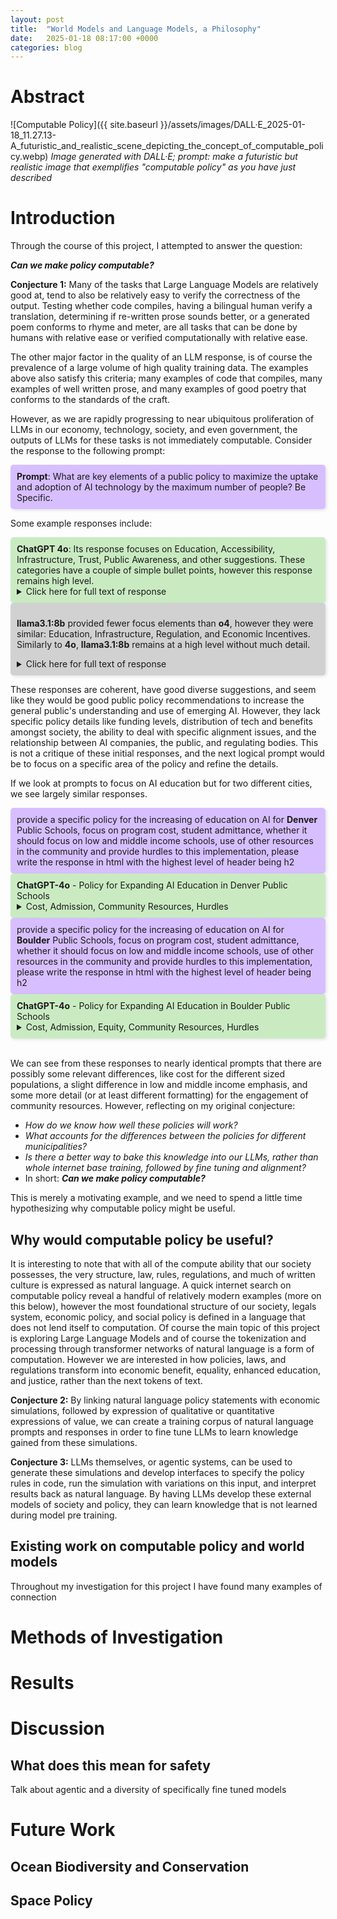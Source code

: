 ```yaml
---
layout: post
title:  "World Models and Language Models, a Philosophy"
date:   2025-01-18 08:17:00 +0000
categories: blog
---
```


<style>
.prompt-box {
    border: 2px solidrgb(54, 56, 54); 
    padding: 10px; 
    border-radius: 5px; 
    background-color:rgb(215, 191, 255); 
    box-shadow: 2px 2px 5px rgba(0, 0, 1, 0.1);
}
.chatgpt-4o-box {
    border: 2px solidrgb(54, 56, 54); 
    padding: 10px; 
    border-radius: 5px; 
    background-color:rgb(202, 235, 194); 
    box-shadow: 2px 2px 5px rgba(0, 0, 1, 0.1);
}
.llama-box {
    border: 2px solidrgb(54, 56, 54); 
    padding: 10px; 
    border-radius: 5px; 
    background-color:rgb(209, 209, 209); 
    box-shadow: 2px 2px 5px rgba(0, 0, 1, 0.1);
}
</style>



# Abstract


![Computable Policy]({{ site.baseurl }}/assets/images/DALL·E_2025-01-18_11.27.13-A_futuristic_and_realistic_scene_depicting_the_concept_of_computable_policy.webp) 
*Image generated with DALL·E; prompt: make a futuristic but realistic image that exemplifies "computable policy" as you have just described*


# Introduction

Through the course of this project, I attempted to answer the question: 

***Can we make policy computable?***

**Conjecture 1:** Many of the tasks that Large Language Models are relatively good at, tend to also be relatively easy to verify the correctness of the output. Testing whether code compiles, having a bilingual human verify a translation, determining if re-written prose sounds better, or a generated poem conforms to rhyme and meter, are all tasks that can be done by humans with relative ease or verified computationally with relative ease.

The other major factor in the quality of an LLM response, is of course the prevalence of a large volume of high quality training data. The examples above also satisfy this criteria; many examples of code that compiles, many examples of well written prose, and many examples of good poetry that conforms to the standards of the craft.

However, as we are rapidly progressing to near ubiquitous proliferation of LLMs in our economy, technology, society, and even government, the outputs of LLMs for these tasks is not immediately computable. Consider the response to the following prompt:

<div class="prompt-box">
<b>Prompt</b>: What are key elements of a public policy to maximize the uptake and adoption of AI technology by the maximum number of people? Be Specific.
</div>

Some example responses include:

<div class="chatgpt-4o-box">
    <b>ChatGPT 4o</b>: Its response focuses on Education, Accessibility, Infrastructure, Trust, Public Awareness, and other suggestions. These categories have a couple of simple bullet points, however this response remains high level.

<details>
  <summary>
    Click here for full text of response
  </summary>
<hr>
Key Elements of a Public Policy to Maximize AI Adoption
<br>
<h3>1. Education and Skills Development</h3>
<ul>
    <li><strong>AI Literacy Programs:</strong> Introduce AI literacy in school curricula and adult education programs to demystify the technology.</li>
    <li><strong>Reskilling Initiatives:</strong> Provide training and certifications in AI-related skills for workers displaced by automation.</li>
    <li><strong>Community Workshops:</strong> Offer free or low-cost workshops and online courses tailored to different demographics, especially underserved communities.</li>
</ul>

<h3>2. Accessibility and Affordability</h3>
<ul>
    <li><strong>Subsidies for AI Tools:</strong> Provide financial assistance or tax incentives for small businesses and individuals to purchase AI software and hardware.</li>
    <li><strong>Open-Source Initiatives:</strong> Promote the development and availability of open-source AI tools and platforms.</li>
    <li><strong>Digital Inclusion Programs:</strong> Expand access to the internet and devices in rural and low-income areas.</li>
</ul>

<h3>3. Infrastructure Development</h3>
<ul>
    <li><strong>High-Speed Internet:</strong> Invest in nationwide broadband infrastructure to ensure equitable access.</li>
    <li><strong>Cloud Computing Resources:</strong> Provide access to shared computing resources, such as public AI supercomputing hubs.</li>
    <li><strong>Data Sharing Frameworks:</strong> Create secure and ethical data-sharing platforms to support AI innovation.</li>
</ul>

<h3>4. Trust and Ethics</h3>
<ul>
    <li><strong>Regulation of Bias and Fairness:</strong> Enforce clear guidelines to reduce bias in AI algorithms and ensure fair outcomes.</li>
    <li><strong>Transparent AI Policies:</strong> Mandate that organizations disclose how AI systems make decisions.</li>
    <li><strong>Consumer Protections:</strong> Develop robust policies for data privacy, security, and accountability.</li>
</ul>

<h3>5. Financial Incentives</h3>
<ul>
    <li><strong>Tax Credits:</strong> Offer tax benefits to businesses that adopt AI technologies for productivity or innovation.</li>
    <li><strong>Grants for Startups:</strong> Provide funding to AI startups and small businesses to encourage experimentation and deployment.</li>
    <li><strong>Public-Private Partnerships:</strong> Foster collaborations between government, academia, and industry to lower the costs of AI adoption.</li>
</ul>

<h3>6. Public Awareness Campaigns</h3>
<ul>
    <li><strong>Showcase Success Stories:</strong> Highlight how AI is being used to solve real-world problems in diverse fields such as healthcare, agriculture, and education.</li>
    <li><strong>Address Fears:</strong> Run campaigns that address concerns about job displacement and AI risks, focusing on its potential benefits.</li>
</ul>

<h3>7. Sector-Specific Support</h3>
<ul>
    <li><strong>Tailored Adoption Programs:</strong> Develop sector-specific AI adoption guidelines and tools (e.g., for healthcare, education, manufacturing).</li>
    <li><strong>Incubators and Sandboxes:</strong> Establish environments where businesses can test AI solutions under regulatory guidance.</li>
</ul>

<h3>8. Inclusive Design and Participation</h3>
<ul>
    <li><strong>Localized Solutions:</strong> Support AI development tailored to local languages, cultural norms, and regional needs.</li>
    <li><strong>Community Involvement:</strong> Involve diverse stakeholders, including marginalized communities, in the design and implementation of AI policies.</li>
</ul>

<h3>9. Incentivizing Research and Development</h3>
<ul>
    <li><strong>Academic Funding:</strong> Increase funding for AI research in public universities and institutions.</li>
    <li><strong>Cross-Border Collaboration:</strong> Partner with international entities to share knowledge and resources.</li>
</ul>

<h3>10. Monitoring and Evaluation</h3>
<ul>
    <li><strong>Impact Assessment Frameworks:</strong> Continuously evaluate the societal and economic impact of AI adoption.</li>
    <li><strong>Feedback Mechanisms:</strong> Set up channels for public feedback to iteratively improve AI policies.</li>
</ul>

<h3>Implementation Strategy</h3>
<ul>
    <li><strong>Pilot Programs:</strong> Roll out pilot projects in targeted communities to test policies and adjust based on outcomes.</li>
    <li><strong>Scalable Models:</strong> Focus on scalable models for AI deployment to maximize reach.</li>
</ul>

<h3>Legal and Policy Support</h3>
<ul>
    <li><strong>Legal Frameworks:</strong> Simplify compliance requirements for AI technology adoption while maintaining ethical standards.</li>
    <li><strong>AI Ombudsman:</strong> Create an independent body to address grievances and ensure fair AI implementation.</li>
</ul>


</details>

</div>



<div class="llama-box">

<b>llama3.1:8b</b> provided fewer focus elements than <b>o4</b>, however they were similar: Education, Infrastructure, Regulation, and Economic Incentives. Similarly to <b>4o</b>, <b>llama3.1:8b</b> remains at a high level without much detail.

<details>
  <summary>
    Click here for full text of response
  </summary>
    <hr>
    To maximize the uptake and adoption of AI technology by the maximum number of people, a public policy should include the following key elements:
    <br>
    <h3><strong>I. Infrastructure and Accessibility</strong></h3>
    <ol>
        <li><strong>Universal Broadband</strong>: Ensure that all households have access to high-speed internet (at least 100 Mbps) to facilitate AI-powered applications.</li>
        <li><strong>Digital Literacy Training</strong>: Provide training programs for individuals to develop basic digital skills, including understanding of AI concepts and how to use AI-enabled devices.</li>
        <li><strong>Accessibility Standards</strong>: Implement accessibility standards for AI systems, ensuring that they can be used by people with disabilities.</li>
    </ol>

    <h3><strong>II. Education and Awareness</strong></h3>
    <ol>
        <li><strong>AI Education in Schools</strong>: Integrate AI education into school curricula, starting from primary level, to foster a generation of AI-literate individuals.</li>
        <li><strong>Public Awareness Campaigns</strong>: Launch public awareness campaigns to educate citizens about the benefits, risks, and applications of AI technology.</li>
        <li><strong>Research Grants</strong>: Provide research grants for academia and industry to develop AI-related educational materials and programs.</li>
    </ol>

    <h3><strong>III. Regulations and Governance</strong></h3>
    <ol>
        <li><strong>Clear AI Regulations</strong>: Establish clear regulations and guidelines for AI development, deployment, and use in various sectors (e.g., healthcare, finance).</li>
        <li><strong>Data Protection and Privacy</strong>: Strengthen data protection laws and regulations to safeguard citizens' personal data used by AI systems.</li>
        <li><strong>Transparency and Accountability</strong>: Mandate transparency in AI decision-making processes and hold developers accountable for AI-related errors or harm.</li>
    </ol>

    <h3><strong>IV. Economic and Social Incentives</strong></h3>
    <ol>
        <li><strong>Tax Incentives</strong>: Offer tax incentives to businesses that invest in AI research, development, and deployment.</li>
        <li><strong>Job Training Programs</strong>: Develop job training programs to upskill workers in areas where AI is transforming industries (e.g., manufacturing, customer service).</li>
        <li><strong>Social Benefits</strong>: Provide social benefits, such as subsidies or vouchers, for low-income individuals who want to access AI-enabled services.</li>
    </ol>

    <h3><strong>V. Collaboration and Partnerships</strong></h3>
    <ol>
        <li><strong>Public-Private Partnerships</strong>: Foster partnerships between government agencies, industry leaders, and academia to drive AI innovation and adoption.</li>
        <li><strong>AI Ecosystem Development</strong>: Encourage the development of AI ecosystems in various regions, promoting collaboration among startups, researchers, and businesses.</li>
        <li><strong>Global Cooperation</strong>: Engage in international collaborations to establish global standards for AI development, deployment, and use.</li>
    </ol>

    <h3><strong>VI. Monitoring and Evaluation</strong></h3>
    <ol>
        <li><strong>Impact Assessment</strong>: Conduct regular impact assessments to evaluate the effectiveness of public policies on AI adoption and usage.</li>
        <li><strong>Data Collection</strong>: Establish a data collection framework to monitor AI-related trends, challenges, and best practices.</li>
        <li><strong>Continuous Review and Update</strong>: Regularly review and update policies as new evidence emerges or as AI technology evolves.</li>
    </ol>

    <p>By incorporating these key elements, a public policy can effectively support the widespread adoption of AI technology and maximize its benefits for society as a whole.</p>
</details>
</div>

These responses are coherent, have good diverse suggestions, and seem like they would be good public policy recommendations to increase the general public's understanding and use of emerging AI. However, they lack specific policy details like funding levels, distribution of tech and benefits amongst society, the ability to deal with specific alignment issues, and the relationship between AI companies, the public, and regulating bodies. This is not a critique of these initial responses, and the next logical prompt would be to focus on a specific area of the policy and refine the details.

If we look at prompts to focus on AI education but for two different cities, we see largely similar responses.

<div class="prompt-box">
provide a specific policy for the increasing of education on AI for <b>Denver</b> Public Schools, focus on program cost, student admittance, whether it should focus on low and middle income schools, use of other resources in the community and provide hurdles to this implementation, please write the response in html with the highest level of header being h2
</div>

<div class="chatgpt-4o-box">
<b>ChatGPT-4o</b> - Policy for Expanding AI Education in Denver Public Schools
<details>
<summary>
Cost, Admission, Community Resources, Hurdles
</summary>
    <h3>Program Cost</h3>
    <p>The estimated cost for the program is $2.5 million annually. This includes curriculum development, teacher training, purchasing technology (computers, AI software), and funding extracurricular activities such as AI clubs or hackathons. Additional funding will be allocated for partnerships with local tech companies and universities.</p>

    <h3>Student Admittance</h3>
    <p>Admission to the program will be open to all students in Denver Public Schools. However, priority will be given to students from low- and middle-income backgrounds to ensure equitable access to AI education. Outreach efforts will focus on underrepresented groups in STEM fields, including girls and minorities.</p>

    <h3>Focus on Low and Middle-Income Schools</h3>
    <p>The program will initially target low and middle-income schools where access to technology and advanced STEM education is limited. By addressing educational disparities, the program aims to bridge the digital divide and prepare students for future opportunities in AI-related fields.</p>

    <h3>Utilizing Community Resources</h3>
    <ul>
        <li><strong>Local Tech Companies:</strong> Collaborate with tech firms in Denver to provide mentorship, internships, and funding for resources.</li>
        <li><strong>Universities:</strong> Partner with the University of Colorado and other institutions to develop a robust AI curriculum and offer dual-enrollment courses.</li>
        <li><strong>Community Centers:</strong> Use existing community centers to host AI workshops and provide after-school programs.</li>
        <li><strong>Nonprofits:</strong> Work with nonprofit organizations focused on STEM education to secure grants and additional resources.</li>
    </ul>

    <h3>Hurdles to Implementation</h3>
    <ul>
        <li><strong>Funding:</strong> Securing sustainable funding may be challenging due to budget constraints and competing priorities within the school district.</li>
        <li><strong>Teacher Training:</strong> There may be a shortage of educators with the expertise to teach AI effectively, necessitating significant investment in professional development.</li>
        <li><strong>Infrastructure:</strong> Many schools, especially in low-income areas, may lack the necessary technology infrastructure to support AI education.</li>
        <li><strong>Community Buy-In:</strong> Gaining support from parents, teachers, and local stakeholders may require extensive outreach and demonstration of the program's value.</li>
        <li><strong>Equity Challenges:</strong> Ensuring equitable access and avoiding unintentional exclusion of marginalized groups will require careful planning and oversight.</li>
    </ul>
</details>
</div>

<div class="prompt-box">
provide a specific policy for the increasing of education on AI for <b>Boulder</b> Public Schools, focus on program cost, student admittance, whether it should focus on low and middle income schools, use of other resources in the community and provide hurdles to this implementation, please write the response in html with the highest level of header being h2
</div>

<div class="chatgpt-4o-box">
<b>ChatGPT-4o</b> - Policy for Expanding AI Education in Boulder Public Schools
<details>
<summary>
Cost, Admission, Equity, Community Resources, Hurdles
</summary>

    <h2>AI Education Policy for Boulder Public Schools</h2>

    <h3>Program Cost</h3>
    <p>
        The program is estimated to cost $500,000 annually, with funding allocated to teacher training, AI curriculum development, and equipment such as computers and software licenses. Grants from technology companies and state educational funds should be pursued to reduce the burden on the school district.
    </p>

    <h3>Student Admittance</h3>
    <p>
        The program should initially target middle and high school students with demonstrated interest in technology and science. Admission will be determined by teacher recommendations, application essays, and interest surveys to ensure students' commitment.
    </p>

    <h3>Focus on Low and Middle-Income Schools</h3>
    <p>
        The policy will prioritize low and middle-income schools to bridge the digital divide. Schools in these areas will receive additional resources, including outreach initiatives to inform students and parents about the benefits of AI education.
    </p>

    <h3>Use of Other Resources in the Community</h3>
    <p>
        Partnerships with local universities, tech companies, and libraries will provide additional support. These resources may include guest lectures, internships, AI-focused workshops, and access to advanced computing facilities.
    </p>

    <h3>Hurdles to Implementation</h3>
    <ul>
        <li><strong>Funding:</strong> Securing consistent funding from public and private sources could be challenging.</li>
        <li><strong>Teacher Training:</strong> Current staff may lack the expertise to teach AI concepts, requiring extensive professional development.</li>
        <li><strong>Curriculum Development:</strong> Crafting a relevant and engaging curriculum will take time and specialized knowledge.</li>
        <li><strong>Equity:</strong> Ensuring all students have access to necessary hardware and internet connectivity at home may be difficult.</li>
        <li><strong>Community Buy-In:</strong> Gaining support from parents, teachers, and administrators may require significant effort to highlight the program's benefits.</li>
    </ul>

    <p>
        Implementing AI education in Boulder Public Schools will require careful planning and collaboration with community partners. By addressing funding and training challenges while focusing on equity, the district can create a robust program that benefits students and prepares them for future careers.
    </p>

</details>

</div>
<br>

We can see from these responses to nearly identical prompts that there are possibly some relevant differences, like cost for the different sized populations, a slight difference in low and middle income emphasis, and some more detail (or at least different formatting) for the engagement of community resources. However, reflecting on my original conjecture:

* *How do we know how well these policies will work?*
* *What accounts for the differences between the policies for different municipalities?*
* *Is there a better way to bake this knowledge into our LLMs, rather than whole internet base training, followed by fine tuning and alignment?*
* In short: ***Can we make policy computable?***

This is merely a motivating example, and we need to spend a little time hypothesizing why computable policy might be useful.

## Why would computable policy be useful?

It is interesting to note that with all of the compute ability that our society possesses, the very structure, law, rules, regulations, and much of written culture is expressed as natural language. A quick internet search on computable policy reveal a handful of relatively modern examples (more on this below), however the most foundational structure of our society, legals system, economic policy, and social policy is defined in a language that does not lend itself to computation. Of course the main topic of this project is exploring Large Language Models and of course the tokenization and processing through transformer networks of natural language is a form of computation. However we are interested in how policies, laws, and regulations transform into economic benefit, equality, enhanced education, and justice, rather than the next tokens of text. 

**Conjecture 2:** By linking natural language policy statements with economic simulations, followed by expression of qualitative or quantitative expressions of value, we can create a training corpus of natural language prompts and responses in order to fine tune LLMs to learn knowledge gained from these simulations.

**Conjecture 3:** LLMs themselves, or agentic systems, can be used to generate these simulations and develop interfaces to specify the policy rules in code, run the simulation with variations on this input, and interpret results back as natural language. By having LLMs develop these external models of society and policy, they can learn knowledge that is not learned during model pre training.

## Existing work on computable policy and world models

Throughout my investigation for this project I have found many examples of connection

# Methods of Investigation

# Results

# Discussion

## What does this mean for safety

Talk about agentic and a diversity of specifically fine tuned models

# Future Work

## Ocean Biodiversity and Conservation

## Space Policy


